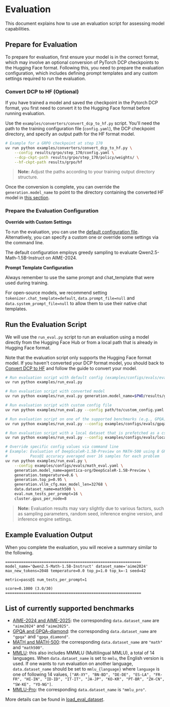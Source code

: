 # Evaluation

This document explains how to use an evaluation script for assessing model capabilities.

## Prepare for Evaluation

To prepare for evaluation, first ensure your model is in the correct format, which may involve an optional conversion of PyTorch DCP checkpoints to the Hugging Face format. Following this, you need to prepare the evaluation configuration, which includes defining prompt templates and any custom settings required to run the evaluation.

### Convert DCP to HF (Optional)
If you have trained a model and saved the checkpoint in the Pytorch DCP format, you first need to convert it to the Hugging Face format before running evaluation.

Use the `examples/converters/convert_dcp_to_hf.py` script. You'll need the path to the training configuration file (`config.yaml`), the DCP checkpoint directory, and specify an output path for the HF format model.

```sh
# Example for a GRPO checkpoint at step 170
uv run python examples/converters/convert_dcp_to_hf.py \
    --config results/grpo/step_170/config.yaml \
    --dcp-ckpt-path results/grpo/step_170/policy/weights/ \
    --hf-ckpt-path results/grpo/hf
```
> **Note:** Adjust the paths according to your training output directory structure.

Once the conversion is complete, you can override the `generation.model_name` to point to the directory containing the converted HF model in [this section](#run-the-evaluation-script).

### Prepare the Evaluation Configuration
**Override with Custom Settings**

To run the evaluation, you can use the [default configuration file](../../examples/configs/evals/eval.yaml). Alternatively, you can specify a custom one or override some settings via the command line.

The default configuration employs greedy sampling to evaluate Qwen2.5-Math-1.5B-Instruct on AIME-2024.

**Prompt Template Configuration**

Always remember to use the same prompt and chat_template that were used during training.

For open-source models, we recommend setting `tokenizer.chat_template=default`, `data.prompt_file=null` and `data.system_prompt_file=null` to allow them to use their native chat templates.

## Run the Evaluation Script

We will use the `run_eval.py` script to run an evaluation using a model directly from the Hugging Face Hub or from a local path that is already in Hugging Face format.

Note that the evaluation script only supports the Hugging Face format model. If you haven't converted your DCP format model, you should back to [Convert DCP to HF](#convert-dcp-to-hf-optional) and follow the guide to convert your model.

```sh
# Run evaluation script with default config (examples/configs/evals/eval.yaml)
uv run python examples/run_eval.py

# Run evaluation script with converted model
uv run python examples/run_eval.py generation.model_name=$PWD/results/grpo/hf

# Run evaluation script with custom config file
uv run python examples/run_eval.py --config path/to/custom_config.yaml

# Run evaluation script on one of the supported benchmarks (e.g., GPQA)
uv run python examples/run_eval.py --config examples/configs/evals/gpqa_eval.yaml

# Run evaluation script with a local dataset that is prefetched as a csv file.
uv run python examples/run_eval.py --config examples/configs/evals/local_eval.yaml

# Override specific config values via command line
# Example: Evaluation of DeepScaleR-1.5B-Preview on MATH-500 using 8 GPUs
#          Pass@1 accuracy averaged over 16 samples for each problem
uv run python examples/run_eval.py \
    --config examples/configs/evals/math_eval.yaml \
    generation.model_name=agentica-org/DeepScaleR-1.5B-Preview \
    generation.temperature=0.6 \
    generation.top_p=0.95 \
    generation.vllm_cfg.max_model_len=32768 \
    data.dataset_name=math500 \
    eval.num_tests_per_prompt=16 \
    cluster.gpus_per_node=8
```
> **Note:** Evaluation results may vary slightly due to various factors, such as sampling parameters, random seed, inference engine version, and inference engine settings.

## Example Evaluation Output

When you complete the evaluation, you will receive a summary similar to the following.

```
============================================================
model_name='Qwen2.5-Math-1.5B-Instruct' dataset_name='aime2024'
max_new_tokens=2048 temperature=0.0 top_p=1.0 top_k=-1 seed=42

metric=pass@1 num_tests_per_prompt=1

score=0.1000 (3.0/30)
============================================================
```

## List of currently supported benchmarks

- [AIME-2024 and AIME-2025](../../nemo_rl/data/datasets/eval_datasets/aime.py): the corresponding `data.dataset_name` are `"aime2024"` and `"aime2025"`.
- [GPQA and GPQA-diamond](../../nemo_rl/data/datasets/eval_datasets/gpqa.py): the corresponding `data.dataset_name` are `"gpqa"` and `"gpqa_diamond"`.
- [MATH and MATH-500](../../nemo_rl/data/datasets/eval_datasets/math.py): the corresponding `data.dataset_name` are `"math"` and `"math500"`.
- [MMLU](../../nemo_rl/data/datasets/eval_datasets/mmlu.py): this also includes MMMLU (Multilingual MMLU), a total of 14 languages. When `data.dataset_name` is set to `mmlu`, the English version is used. If one wants to run evaluation on another language, `data.dataset_name` should be set to `mmlu_{language}` where `language` is one of following 14 values, `["AR-XY", "BN-BD", "DE-DE", "ES-LA", "FR-FR", "HI-IN", "ID-ID", "IT-IT", "JA-JP", "KO-KR", "PT-BR", "ZH-CN", "SW-KE", "YO-NG"]`.
- [MMLU-Pro](../../nemo_rl/data/datasets/eval_datasets/mmlu_pro.py): the corresponding `data.dataset_name` is `"mmlu_pro"`.

More details can be found in [load_eval_dataset](../../nemo_rl/data/datasets/eval_datasets/__init__.py).
